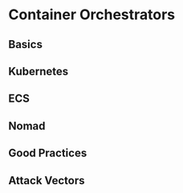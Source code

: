 # Container Orchestrators

## Basics

## Kubernetes

## ECS

## Nomad

## Good Practices

## Attack Vectors

